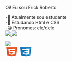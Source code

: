 <p>Oi! Eu sou Erick Roberto</P>
-🧠 Atualmente sou estudante
<br>
-👾 Estudando Html e CSS
<br>
-😀 Pronomes: ele/dele
<br>
  <div>
 <a href="https://github.com/ErickRobertoMoraes">

<img height="188em" src="https://github-readme-stats.vercel.app/api/?username=ErickRobertoMoraes&show_icons=true&theme-dark&include_all_commits=true&count_private=true"/>

<img height="180em" src="https://github-readme-stats.vercel.app/api/top-langs/?username=ErickRobertoMoraes&layout=compact&langs_count=16&theme=dark"/>
 </div>
 
 <a href = "mailto: erick.roberto.moraes@outlook.com"><img src="https://img.shields.io/badge/-Gmail-%23333?style=for-the-badge&logo=gmail&logoColor=white" target="_blank"></a>
<br>
  <img align="center" alt="Erick-HTML" height="30" width="40" src="https://raw.githubusercontent.com/devicons/devicon/master/icons/html5/html5-original.svg">
  <img align="center" alt="Erick-CSS" height="30" width="40" src="https://raw.githubusercontent.com/devicons/devicon/master/icons/css3/css3-original.svg">

